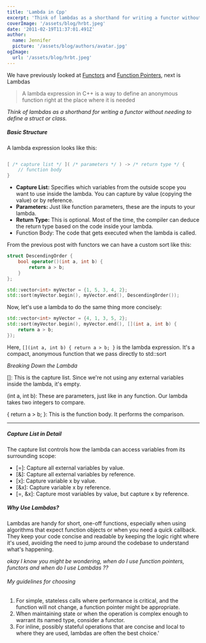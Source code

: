 ```yaml
---
title: 'Lambda in Cpp'
excerpt: 'Think of lambdas as a shorthand for writing a functor without needing to define a struct or class'
coverImage: '/assets/blog/hrbt.jpeg'
date: '2011-02-19T11:37:01.491Z'
author:
  name: Jennifer
  picture: '/assets/blog/authors/avatar.jpg'
ogImage:
  url: '/assets/blog/hrbt.jpeg'
---
```



We have previously looked at [Functors](/posts/functor/) and [Function Pointers](/posts/functionpointer/), next is Lambdas
> A lambda expression in C++ is a way to define an anonymous function right at the place where it is needed


_Think of lambdas as a shorthand for writing a functor without needing to define a struct or class._

##### Basic Structure

A lambda expression looks like this:

```cpp

[ /* capture list */ ]( /* parameters */ ) -> /* return type */ {
    // function body
}
```

- __Capture List:__ Specifies which variables from the outside scope you want to use inside the lambda. You can capture by value (copying the value) or by reference.
- __Parameters:__ Just like function parameters, these are the inputs to your lambda.
- __Return Type:__ This is optional. Most of the time, the compiler can deduce the return type based on the code inside your lambda.
- Function Body: The code that gets executed when the lambda is called.

From the previous post with functors we can have a custom sort like this:

```cpp
struct DescendingOrder {
    bool operator()(int a, int b) {
        return a > b;
    }
};

std::vector<int> myVector = {1, 5, 3, 4, 2};
std::sort(myVector.begin(), myVector.end(), DescendingOrder());
```

Now, let's use a lambda to do the same thing more concisely:

```cpp
std::vector<int> myVector = {4, 1, 3, 5, 2};
std::sort(myVector.begin(), myVector.end(), [](int a, int b) {
    return a > b;
});
```

Here, `[](int a, int b) { return a > b; }` is the lambda expression. It's a compact, anonymous function that we pass directly to std::sort

*Breaking Down the Lambda*

[]: This is the capture list. Since we're not using any external variables inside the lambda, it's empty.

(int a, int b): These are parameters, just like in any function. Our lambda takes two integers to compare.

{ return a > b; }: This is the function body. It performs the comparison.

---
##### Capture List in Detail

The capture list controls how the lambda can access variables from its surrounding scope:

- [=]: Capture all external variables by value.
- [&]: Capture all external variables by reference.
- [x]: Capture variable x by value.
- [&x]: Capture variable x by reference.
- [=, &x]: Capture most variables by value, but capture x by reference.

##### Why Use Lambdas?

Lambdas are handy for short, one-off functions, especially when using algorithms that expect function objects or when you need a quick callback. They keep your code concise and readable by keeping the logic right where it's used, avoiding the need to jump around the codebase to understand what's happening.

_*okay I know you might be wondering, when do I use function pointers, functors and when do I use Lambdas ??*_

###### My guidelines for choosing
1. For simple, stateless calls where performance is critical, and the function will not change, a function pointer might be appropriate.
2. When maintaining state or when the operation is complex enough to warrant its named type, consider a functor.
3. For inline, possibly stateful operations that are concise and local to where they are used, lambdas are often the best choice.'
